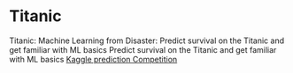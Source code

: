# Titanic
Titanic: Machine Learning from Disaster: Predict survival on the Titanic and get familiar with ML basics
Predict survival on the Titanic and get familiar with ML basics
<a href="https://www.kaggle.com/c/titanic/">Kaggle prediction Competition</a>
